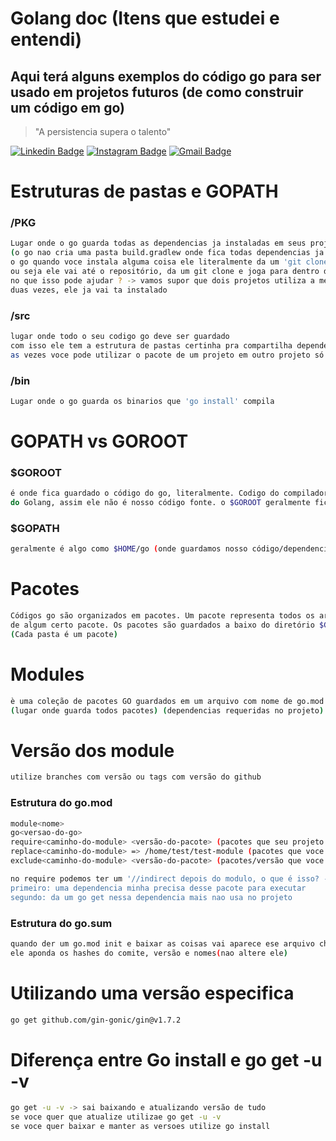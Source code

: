 # Golang doc (Itens que estudei e entendi)
## Aqui terá alguns exemplos do código go para ser usado em projetos futuros (de como construir um código em go)

> "A persistencia supera o talento"

[![Linkedin Badge](https://img.shields.io/badge/-Linkedin-blue?style=flat-square&logo=Linkedin&logoColor=white&link=https:/https://www.linkedin.com/in/vitor-brussolo-zerbato-474447176//)](https://www.linkedin.com/in/vitor-brussolo-zerbato-474447176//)
[![Instagram Badge](https://img.shields.io/badge/-Instagram-a43b9d?style=flat-square&logo=Instagram&logoColor=white&link=https://https://www.instagram.com/vihhbz/?hl=pt-br/)](https://www.instagram.com/vihhstx/?hl=pt-br/)
[![Gmail Badge](https://img.shields.io/badge/-Gmail-c14438?style=flat-square&logo=Gmail&logoColor=white&link=mailto:vitorbrussolo@gmail.com)](mailto:vitorbrussolo@gmail.com)

# Estruturas de pastas e GOPATH

### /PKG
```sh
Lugar onde o go guarda todas as dependencias ja instaladas em seus projetos.
(o go nao cria uma pasta build.gradlew onde fica todas dependencias ja baixadas)
o go quando voce instala alguma coisa ele literalmente da um 'git clone' da dependencia por isso que o modulo tem que ter a url identica ao repositório
ou seja ele vai até o repositório, da um git clone e joga para dentro da /pkg
no que isso pode ajudar ? -> vamos supor que dois projetos utiliza a mesma dependencia, o go como aponta pra pkg pra pegar essa dependencia, voce nao vai precisar baixar"clonar"
duas vezes, ele ja vai ta instalado
```

### /src
```sh
lugar onde todo o seu codigo go deve ser guardado
com isso ele tem a estrutura de pastas certinha pra compartilha dependencia
as vezes voce pode utilizar o pacote de um projeto em outro projeto só organizando certinho as pastas (se os dois projetos tiverem no GOPATH, ou seja localmente)
```

### /bin 
```sh
Lugar onde o go guarda os binarios que 'go install' compila
```

# GOPATH vs GOROOT

### $GOROOT 
```sh
é onde fica guardado o código do go, literalmente. Codigo do compilador, das ferramentas e etc... é para la que o código 'go' aponta para executar os comandos 
do Golang, assim ele não é nosso código fonte. o $GOROOT geralmente fica em algo como /usr/local/go.
```

### $GOPATH  
```sh
geralmente é algo como $HOME/go (onde guardamos nosso código/dependencias)
```
# Pacotes 
```sh
Códigos go são organizados em pacotes. Um pacote representa todos os arquivos em um unico diretório no seu PC. Um diretório pode conter apenas alguns certos arquivos
de algum certo pacote. Os pacotes são guardados a baixo do diretório $GOPATH/src.
(Cada pasta é um pacote)
```
# Modules  
```sh
è uma coleção de pacotes GO guardados em um arquivo com nome de go.mod na raiz do projeto.
(lugar onde guarda todos pacotes) (dependencias requeridas no projeto) (caminho do module no repositório)
```
# Versão dos module  
```sh
utilize branches com versão ou tags com versão do github
```
### Estrutura do go.mod 
```sh
module<nome>
go<versao-do-go>
require<caminho-do-module> <versão-do-pacote> (pacotes que seu projeto precisam para executar)
replace<caminho-do-module> => /home/test/test-module (pacotes que voce quer substituir por alguma versão que voce tenha local daquele mesmo pacote
exclude<caminho-do-module> <versão-do-pacote> (pacotes/versão que voce nao quer que executem no seu projeto

no require podemos ter um '//indirect depois do modulo, o que é isso? -> dois casos que podem estar acontecendo:
primeiro: uma dependencia minha precisa desse pacote para executar
segundo: da um go get nessa dependencia mais nao usa no projeto
```
### Estrutura do go.sum
```sh
quando der um go.mod init e baixar as coisas vai aparece ese arquivo chamado go.sum (ele é auto gerado)
ele aponda os hashes do comite, versão e nomes(nao altere ele)
```

# Utilizando uma versão especifica 
```sh
go get github.com/gin-gonic/gin@v1.7.2
```

# Diferença entre Go install e go get -u -v
```sh
go get -u -v -> sai baixando e atualizando versão de tudo
se voce quer que atualize utilizae go get -u -v
se voce quer baixar e manter as versoes utilize go install
```
